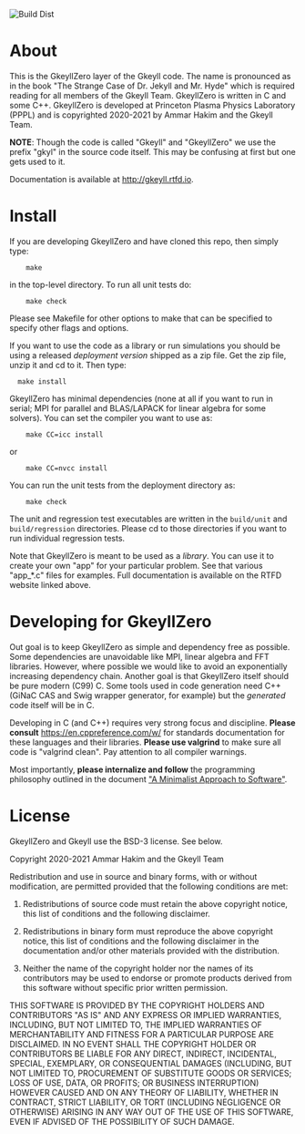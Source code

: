 ![Build Dist](https://github.com/ammarhakim/gkylzero/actions/workflows/main.yml/badge.svg)

# About

This is the GkeyllZero layer of the Gkeyll code. The name is
pronounced as in the book "The Strange Case of Dr. Jekyll and
Mr. Hyde" which is required reading for all members of the Gkeyll
Team. GkeyllZero is written in C and some C++. GkeyllZero is developed
at Princeton Plasma Physics Laboratory (PPPL) and is copyrighted
2020-2021 by Ammar Hakim and the Gkeyll Team.

**NOTE**: Though the code is called "Gkeyll" and "GkeyllZero" we use
the prefix "gkyl" in the source code itself. This may be confusing at
first but one gets used to it.

Documentation is available at http://gkeyll.rtfd.io.

# Install

If you are developing GkeyllZero and have cloned this repo, then
simply type:
```
    make
```
in the top-level directory. To run all unit tests do:
```
    make check
```

Please see Makefile for other options to make that can be specified to
specify other flags and options.

If you want to use the code as a library or run
simulations you should be using a released *deployment version*
shipped as a zip file. Get the zip file, unzip it and cd to it. Then type:
```
  make install
```

GkeyllZero has minimal dependencies (none at all if you want to run in
serial; MPI for parallel and BLAS/LAPACK for linear algebra for some
solvers). You can set the compiler you want to use as:
```
    make CC=icc install 
```
or
```
    make CC=nvcc install
```

You can run the unit tests from the deployment directory as:
```
    make check
```


The unit and regression test executables are written in the
`build/unit` and `build/regression` directories. Please cd to those
directories if you want to run individual regression tests.

Note that GkeyllZero is meant to be used as a *library*. You can use
it to create your own "app" for your particular problem. See that
various "app_*.c" files for examples. Full documentation is available
on the RTFD website linked above.

# Developing for GkeyllZero

Out goal is to keep GkeyllZero as simple and dependency free as
possible. Some dependencies are unavoidable like MPI, linear algebra
and FFT libraries. However, where possible we would like to avoid an
exponentially increasing dependency chain. Another goal is that
GkeyllZero itself should be pure modern (C99) C. Some tools used in
code generation need C++ (GiNaC CAS and Swig wrapper generator, for
example) but the *generated* code itself will be in C.

Developing in C (and C++) requires very strong focus and
discipline. **Please consult** https://en.cppreference.com/w/ for
standards documentation for these languages and their
libraries. **Please use valgrind** to make sure all code is "valgrind
clean". Pay attention to all compiler warnings.

Most importantly, **please internalize and follow** the programming
philosophy outlined in the document ["A Minimalist Approach to
Software"](http://ammar-hakim.org/minimalist-software.html).

# License

GkeyllZero and Gkeyll use the BSD-3 license. See below.

Copyright 2020-2021 Ammar Hakim and the Gkeyll Team

Redistribution and use in source and binary forms, with or without
modification, are permitted provided that the following conditions are
met:

1. Redistributions of source code must retain the above copyright
   notice, this list of conditions and the following disclaimer.

2. Redistributions in binary form must reproduce the above copyright
   notice, this list of conditions and the following disclaimer in the
   documentation and/or other materials provided with the
   distribution.

3. Neither the name of the copyright holder nor the names of its
   contributors may be used to endorse or promote products derived
   from this software without specific prior written permission.

THIS SOFTWARE IS PROVIDED BY THE COPYRIGHT HOLDERS AND CONTRIBUTORS
"AS IS" AND ANY EXPRESS OR IMPLIED WARRANTIES, INCLUDING, BUT NOT
LIMITED TO, THE IMPLIED WARRANTIES OF MERCHANTABILITY AND FITNESS FOR
A PARTICULAR PURPOSE ARE DISCLAIMED. IN NO EVENT SHALL THE COPYRIGHT
HOLDER OR CONTRIBUTORS BE LIABLE FOR ANY DIRECT, INDIRECT, INCIDENTAL,
SPECIAL, EXEMPLARY, OR CONSEQUENTIAL DAMAGES (INCLUDING, BUT NOT
LIMITED TO, PROCUREMENT OF SUBSTITUTE GOODS OR SERVICES; LOSS OF USE,
DATA, OR PROFITS; OR BUSINESS INTERRUPTION) HOWEVER CAUSED AND ON ANY
THEORY OF LIABILITY, WHETHER IN CONTRACT, STRICT LIABILITY, OR TORT
(INCLUDING NEGLIGENCE OR OTHERWISE) ARISING IN ANY WAY OUT OF THE USE
OF THIS SOFTWARE, EVEN IF ADVISED OF THE POSSIBILITY OF SUCH DAMAGE.
